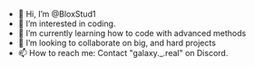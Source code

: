 - 👋 Hi, I’m @BloxStud1
- 👀 I’m interested in coding.
- 🌱 I’m currently learning how to code with advanced methods
- 💞️ I’m looking to collaborate on big, and hard projects
- 📫 How to reach me: Contact "galaxy._.real" on Discord.

<!---
BloxStud1/BloxStud1 is a ✨ special ✨ repository because its `README.md` (this file) appears on your GitHub profile.
You can click the Preview link to take a look at your changes.
--->
